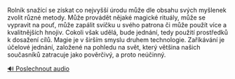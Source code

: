 
Rolník snažící se získat co nejvyšší úrodu může dle obsahu svých myšlenek zvolit různé metody. Může provádět nějaké magické rituály, může se vypravit na pouť, může zapálit svíčku u svého patrona či může použít více a kvalitnějších hnojiv. Cokoli však udělá, bude jednání, tedy použití prostředků k dosažení cílů. Magie je v širším smyslu druhem technologie. Zaříkávání je účelové jednání, založené na pohledu na svět, který většina našich současníků zatracuje jako pověrčivý, a proto neúčinný.

[🔊 Poslechnout audio](/data/7-paragraphs/audio/chapter_14/para_001-Rolnk-snac-se-zskat-co-nejvy-rodu-me-dl.mp3)
